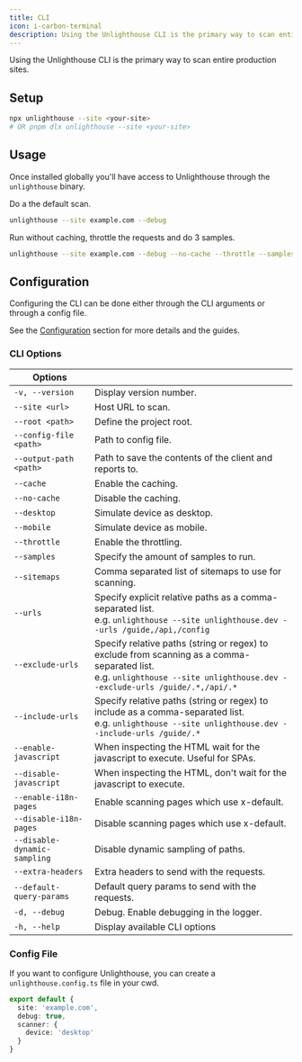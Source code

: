 ```yaml
---
title: CLI
icon: i-carbon-terminal
description: Using the Unlighthouse CLI is the primary way to scan entire production sites.
---
```


Using the Unlighthouse CLI is the primary way to scan entire production sites.

## Setup

```bash
npx unlighthouse --site <your-site>
# OR pnpm dlx unlighthouse --site <your-site>
```

## Usage

Once installed globally you'll have access to Unlighthouse through the `unlighthouse` binary.

Do a the default scan.
```bash
unlighthouse --site example.com --debug
```

Run without caching, throttle the requests and do 3 samples.

```bash
unlighthouse --site example.com --debug --no-cache --throttle --samples 3
```

## Configuration

Configuring the CLI can be done either through the CLI arguments or through a config file.

See the [Configuration](#configuration) section for more details and the guides.

### CLI Options

| Options                      |                                                                                                                                                                               |
|------------------------------|-------------------------------------------------------------------------------------------------------------------------------------------------------------------------------|
| `-v, --version`              | Display version number.                                                                                                                                                       |
| `--site <url>`               | Host URL to scan.                                                                                                                                                             |
| `--root <path>`              | Define the project root.                                                                                                                                                      |
| `--config-file <path>`       | Path to config file.                                                                                                                                                          |
| `--output-path <path>`       | Path to save the contents of the client and reports to.                                                                                                                       |
| `--cache`                    | Enable the caching.                                                                                                                                                           |
| `--no-cache`                 | Disable the caching.                                                                                                                                                          |
| `--desktop`                  | Simulate device as desktop.                                                                                                                                                   |
| `--mobile`                   | Simulate device as mobile.                                                                                                                                                    |
| `--throttle`                 | Enable the throttling.                                                                                                                                                        |
| `--samples`                  | Specify the amount of samples to run.                                                                                                                                         |
| `--sitemaps`                 | Comma separated list of sitemaps to use for scanning.                                                                                                                         |
| `--urls`                     | Specify explicit relative paths as a comma-separated list.<br>e.g. `unlighthouse --site unlighthouse.dev --urls /guide,/api,/config`                                          |
| `--exclude-urls`             | Specify relative paths (string or regex) to exclude from scanning as a comma-separated list. <br>e.g. `unlighthouse --site unlighthouse.dev --exclude-urls /guide/.*,/api/.*` |
| `--include-urls`             | Specify relative paths (string or regex) to include as a comma-separated list. <br>e.g. `unlighthouse --site unlighthouse.dev --include-urls /guide/.*`                       |
| `--enable-javascript`        | When inspecting the HTML wait for the javascript to execute. Useful for SPAs.                                                                                                 |
| `--disable-javascript`       | When inspecting the HTML, don't wait for the javascript to execute.                                                                                                           |
| `--enable-i18n-pages`        | Enable scanning pages which use x-default.                                                                                                                                    |
| `--disable-i18n-pages`       | Disable scanning pages which use x-default.                                                                                                                                   |
| `--disable-dynamic-sampling` | Disable dynamic sampling of paths.                                                                                                                                            |
| `--extra-headers`           | Extra headers to send with the requests.                                                                                                                                      |
| `--default-query-params`     | Default query params to send with the requests.                                                                                                                               |
| `-d, --debug`                | Debug. Enable debugging in the logger.                                                                                                                                        |
| `-h, --help`                 | Display available CLI options                                                                                                                                                 |


### Config File

If you want to configure Unlighthouse, you can create a `unlighthouse.config.ts` file in your cwd.

```ts unlighthouse.config.ts
export default {
  site: 'example.com',
  debug: true,
  scanner: {
    device: 'desktop'
  }
}
```
